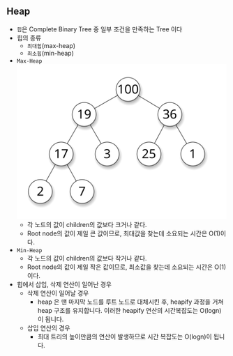 ## Heap

- `힙`은 Complete Binary Tree 중 일부 조건을 만족하는 Tree 이다 
- 힙의 종류
  + `최대힙`(max-heap)
  + `최소힙`(min-heap)
- `Max-Heap`
![maxheap](./images/Max-Heap.svg)
  + 각 노드의 값이 children의 값보다 크거나 같다.
  + Root node의 값이 제일 큰 값이므로, 최대값을 찾는데 소요되는 시간은 O(1)이다. 
- `Min-Heap`
  + 각 노드의 값이 children의 값보다 작거나 같다.
  + Root node의 값이 제일 작은 값이므로, 최소값을 찾는데 소요되는 시간은 O(1)이다.   
- 힙에서 삽입, 삭제 연산이 일어난 경우     
  + 삭제 연산이 일어날 경우
    - heap 은 맨 마지막 노드를 루트 노드로 대체시킨 후, heapify 과정을 거쳐 heap 구조를 유지합니다. 이러한 heapify 연산의 시간복잡도는 O(logn)이 됩니다. 
  + 삽입 연산의 경우
    - 최대 트리의 높이만큼의 연산이 발생하므로 시간 복잡도는 O(logn)이 됩니다.